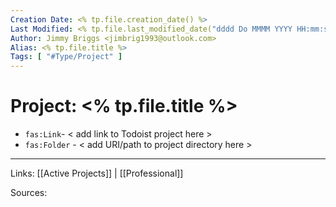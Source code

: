 ```yaml
---
Creation Date: <% tp.file.creation_date() %>
Last Modified: <% tp.file.last_modified_date("dddd Do MMMM YYYY HH:mm:ss") %>
Author: Jimmy Briggs <jimbrig1993@outlook.com>
Alias: <% tp.file.title %>
Tags: [ "#Type/Project" ]
---
```


# Project: <% tp.file.title %>

- `fas:Link`- < add link to Todoist project here >
- `fas:Folder` - < add URI/path to project directory here >

***

Links: [[Active Projects]] | [[Professional]]

Sources: